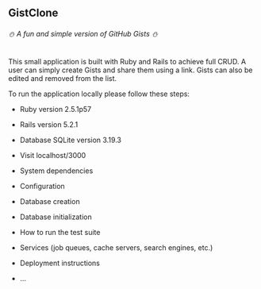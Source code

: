 ## GistClone

######  &#x26C4; A fun and simple version of GitHub Gists &#x26C4;

This small application is built with Ruby and Rails to achieve full CRUD. A user can simply create Gists and share them using a link.  Gists can also be edited and removed from the list.

To run the application locally please follow these steps:


* Ruby version 2.5.1p57

* Rails version 5.2.1

* Database SQLite version 3.19.3

* Visit localhost/3000

* System dependencies

* Configuration

* Database creation

* Database initialization

* How to run the test suite

* Services (job queues, cache servers, search engines, etc.)

* Deployment instructions

* ...
